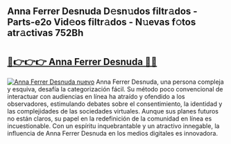 ## Anna Ferrer Desnuda D𝚎sn𝚞dos filtr𝚊dos - Parts-e2o Vid𝚎os filtr𝚊dos - N𝚞evas f𝚘tos atr𝚊ctivas 752Bh

# <h2><a href="http://mb9vhn.tromn.icu/?c=Anna+Ferrer+Desnuda">🔗👉👉👉 Anna Ferrer Desnuda 🔗🔗</a></h2>

[![Anna Ferrer Desnuda nuevo](https://i.imgur.com/pEAQMta.gif)](http://mb9vhn.tromn.icu/?c=Anna+Ferrer+Desnuda)
Anna Ferrer Desnuda, una persona compleja y esquiva, desafía la categorización fácil. Su método poco convencional de interactuar con audiencias en línea ha atraído y ofendido a los observadores, estimulando debates sobre el consentimiento, la identidad y las complejidades de las sociedades virtuales. Aunque sus planes futuros no están claros, su papel en la redefinición de la comunidad en línea es incuestionable. Con un espíritu inquebrantable y un atractivo innegable, la influencia de Anna Ferrer Desnuda en los medios digitales es innovadora.
